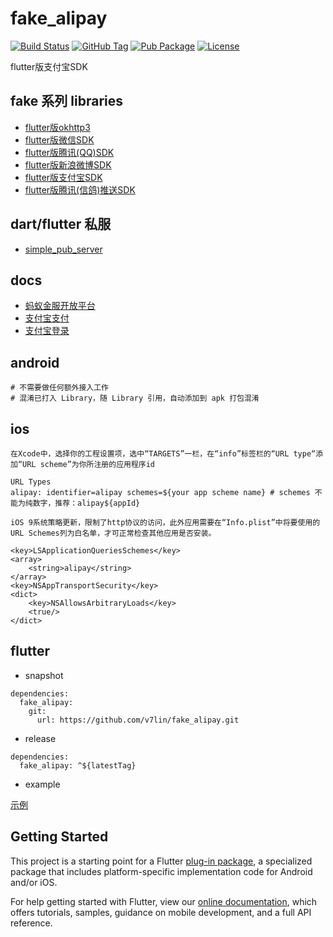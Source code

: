 # fake_alipay

[![Build Status](https://cloud.drone.io/api/badges/v7lin/fake_alipay/status.svg)](https://cloud.drone.io/v7lin/fake_alipay)
[![GitHub Tag](https://img.shields.io/github/tag/v7lin/fake_alipay.svg)](https://github.com/v7lin/fake_alipay/releases)
[![Pub Package](https://img.shields.io/pub/v/fake_alipay.svg)](https://pub.dartlang.org/packages/fake_alipay)
[![License](https://img.shields.io/badge/License-Apache%202.0-blue.svg)](https://github.com/v7lin/fake_wechat/blob/master/LICENSE)

flutter版支付宝SDK

## fake 系列 libraries

* [flutter版okhttp3](https://github.com/v7lin/fake_http)
* [flutter版微信SDK](https://github.com/v7lin/fake_wechat)
* [flutter版腾讯(QQ)SDK](https://github.com/v7lin/fake_tencent)
* [flutter版新浪微博SDK](https://github.com/v7lin/fake_weibo)
* [flutter版支付宝SDK](https://github.com/v7lin/fake_alipay)
* [flutter版腾讯(信鸽)推送SDK](https://github.com/v7lin/fake_push)

## dart/flutter 私服

* [simple_pub_server](https://github.com/v7lin/simple_pub_server)

## docs

* [蚂蚁金服开放平台](https://openhome.alipay.com/platform/appManage.htm)
* [支付宝支付](https://docs.open.alipay.com/204/105051/)
* [支付宝登录](https://docs.open.alipay.com/218/105329/)

## android

````
# 不需要做任何额外接入工作
# 混淆已打入 Library，随 Library 引用，自动添加到 apk 打包混淆
````

## ios

````
在Xcode中，选择你的工程设置项，选中“TARGETS”一栏，在“info”标签栏的“URL type“添加“URL scheme”为你所注册的应用程序id

URL Types
alipay: identifier=alipay schemes=${your app scheme name} # schemes 不能为纯数字，推荐：alipay${appId}
````

````
iOS 9系统策略更新，限制了http协议的访问，此外应用需要在“Info.plist”中将要使用的URL Schemes列为白名单，才可正常检查其他应用是否安装。

<key>LSApplicationQueriesSchemes</key>
<array>
    <string>alipay</string>
</array>
<key>NSAppTransportSecurity</key>
<dict>
    <key>NSAllowsArbitraryLoads</key>
    <true/>
</dict>
````

## flutter

* snapshot

````
dependencies:
  fake_alipay:
    git:
      url: https://github.com/v7lin/fake_alipay.git
````

* release

````
dependencies:
  fake_alipay: ^${latestTag}
````

* example

[示例](./example/lib/main.dart)

## Getting Started

This project is a starting point for a Flutter
[plug-in package](https://flutter.io/developing-packages/),
a specialized package that includes platform-specific implementation code for
Android and/or iOS.

For help getting started with Flutter, view our 
[online documentation](https://flutter.io/docs), which offers tutorials, 
samples, guidance on mobile development, and a full API reference.
